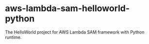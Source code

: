 # aws-lambda-sam-helloworld-python
The HelloWorld project for AWS Lambda SAM framework with Python runtime.
